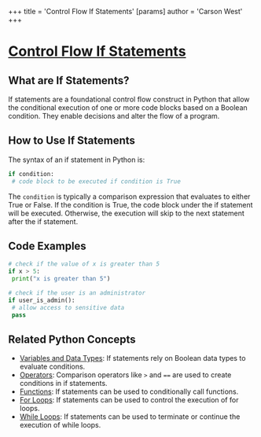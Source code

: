 +++
 title = 'Control Flow If Statements'
[params]
	author = 'Carson West'
+++
# [Control Flow If Statements](./../control-flow-if-statements/)

## What are If Statements?
If statements are a foundational control flow construct in Python that allow the conditional execution of one or more code blocks based on a Boolean condition. They enable decisions and alter the flow of a program.

## How to Use If Statements
The syntax of an if statement in Python is:

```python
if condition:
 # code block to be executed if condition is True
```

The `condition` is typically a comparison expression that evaluates to either True or False. If the condition is True, the code block under the if statement will be executed. Otherwise, the execution will skip to the next statement after the if statement.

## Code Examples
```python
# check if the value of x is greater than 5
if x > 5:
 print("x is greater than 5")
```

```python
# check if the user is an administrator
if user_is_admin():
 # allow access to sensitive data
 pass
```

## Related Python Concepts

- [Variables and Data Types](./../variables-and-data-types/): If statements rely on Boolean data types to evaluate conditions.
- [Operators](./../operators/): Comparison operators like `>` and `==` are used to create conditions in if statements.
- [Functions](./../functions/): If statements can be used to conditionally call functions.
- [For Loops](./../for-loops/): If statements can be used to control the execution of for loops.
- [While Loops](./../while-loops/): If statements can be used to terminate or continue the execution of while loops.
